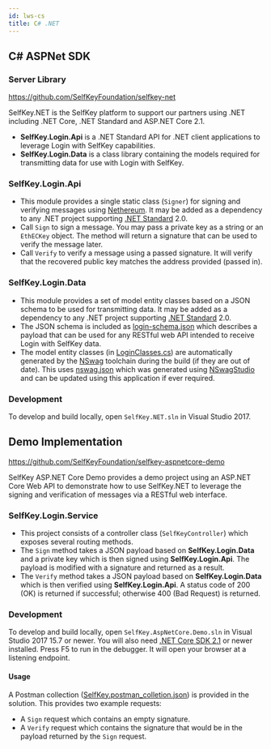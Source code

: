 ```yaml
---
id: lws-cs
title: C# .NET
---
```


## C# ASPNet SDK

### Server Library

https://github.com/SelfKeyFoundation/selfkey-net

SelfKey.NET is the SelfKey platform to support our partners using .NET including .NET Core, .NET Standard and ASP.NET Core 2.1.

 * **SelfKey.Login.Api** is a .NET Standard API for .NET client applications to leverage Login with SelfKey capabilities.
 * **SelfKey.Login.Data** is a class library containing the models required for transmitting data for use with Login with SelfKey.

### SelfKey.Login.Api

 * This module provides a single static class (`Signer`) for signing and verifying messages using [Nethereum](https://nethereum.com/).  It may be added as a dependency to any .NET project supporting [.NET Standard](https://docs.microsoft.com/en-us/dotnet/standard/net-standard) 2.0.
 * Call `Sign` to sign a message.  You may pass a private key as a string or an `EthECKey` object.  The method will return a signature that can be used to verify the message later.
 * Call `Verify` to verify a message using a passed signature.  It will verify that the recovered public key matches the address provided (passed in).
 
### SelfKey.Login.Data

 * This module provides a set of model entity classes based on a JSON schema to be used for transmitting data.  It may be added as a dependency to any .NET project supporting [.NET Standard](https://docs.microsoft.com/en-us/dotnet/standard/net-standard) 2.0.
 * The JSON schema is included as [login-schema.json](SelfKey.Login.Data/login-schema.json) which describes a payload that can be used for any RESTful web API intended to receive Login with SelfKey data.
 * The model entity classes (in [LoginClasses.cs](SelfKey.Login.Data/Models/LoginClasses.cs)) are automatically generated by the [NSwag](https://github.com/RSuter/NSwag) toolchain during the build (if they are out of date).  This uses [nswag.json](SelfKey.Login.Data/nswag.json) which was generated using [NSwagStudio](https://github.com/RSuter/NSwag/wiki/NSwagStudio) and can be updated using this application if ever required.

### Development

To develop and build locally, open `SelfKey.NET.sln` in Visual Studio 2017.


## Demo Implementation

https://github.com/SelfKeyFoundation/selfkey-aspnetcore-demo

SelfKey ASP.NET Core Demo provides a demo project using an ASP.NET Core Web API to demonstrate how to use SelfKey.NET to leverage the signing and verification of messages via a RESTful web interface.

### SelfKey.Login.Service

 * This project consists of a controller class (`SelfKeyController`) which exposes several routing methods.
 * The `Sign` method takes a JSON payload based on **SelfKey.Login.Data** and a private key which is then signed using **SelfKey.Login.Api**.  The payload is modified with a signature and returned as a result.
 * The `Verify` method takes a JSON payload based on **SelfKey.Login.Data** which is then verified using **SelfKey.Login.Api**.  A status code of 200 (OK) is returned if successful; otherwise 400 (Bad Request) is returned.

### Development

To develop and build locally, open `SelfKey.AspNetCore.Demo.sln` in Visual Studio 2017 15.7 or newer.  You will also need [.NET Core SDK 2.1](https://www.microsoft.com/net/download/dotnet-core/2.1) or newer installed.  Press F5 to run in the debugger.  It will open your browser at a listening endpoint.

#### Usage

A Postman collection ([SelfKey.postman_colletion.json](SelfKey.postman_colletion.json)) is provided in the solution.  This provides two example requests:

 * A `Sign` request which contains an empty signature.
 * A `Verify` request which contains the signature that would be in the payload returned by the `Sign` request.
